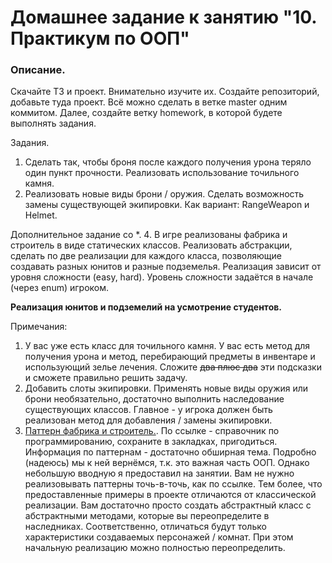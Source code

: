 # Домашнее задание к занятию "10. Практикум по ООП"

### Описание.

Скачайте ТЗ и проект. Внимательно изучите их. Создайте репозиторий, добавьте туда проект. Всё можно сделать в ветке master одним коммитом. Далее, создайте ветку homework, в которой будете выполнять задания.

Задания.
1. Сделать так, чтобы броня после каждого получения урона теряло один пункт прочности. Реализовать использование точильного камня.
2. Реализовать новые виды брони / оружия. Сделать возможность замены существующей экипировки. Как вариант: RangeWeapon и Helmet.

Дополнительное задание со *.
4. В игре реализованы фабрика и строитель в виде статических классов. Реализовать абстракции, сделать по две реализации для каждого класса, позволяющие создавать разных юнитов и разные подземелья. Реализация зависит от уровня сложности (easy, hard). Уровень сложности задаётся в начале (через enum) игроком. 

**Реализация юнитов и подземелий на усмотрение студентов.**

Примечания:
1. У вас уже есть класс для точильного камня. У вас есть метод для получения урона и метод, перебирающий предметы в инвентаре и использующий зелье лечения. Сложите ~~два плюс два~~ эти подсказки и сможете правильно решить задачу.
2. Добавить слоты экипировки. Применять новые виды оружия или брони необязательно, достаточно выполнить наследование существующих классов. Главное - у игрока должен быть реализован метод для добавления / замены экипировки. 
3. [Паттерн фабрика и строитель.](https://metanit.com/sharp/patterns/2.1.php "Паттерн фабрика и строитель."). По ссылке - справочник по программированию, сохраните в закладках, пригодиться. Информация по паттернам - достаточно обширная тема. Подробно (надеюсь) мы к ней вернёмся, т.к. это важная часть ООП. Однако небольшую вводную я предоставил на занятии. Вам не нужно реализовывать паттерны точь-в-точь, как по ссылке. Тем более, что предоставленные примеры в проекте отличаются от классической реализации. Вам достаточно просто создать абстрактный класс с абстрактными методами, которые вы переопределите в наследниках. Соответственно, отличаться будут только характеристики создаваемых персонажей / комнат. При этом начальную реализацию можно полностью переопределить. 
